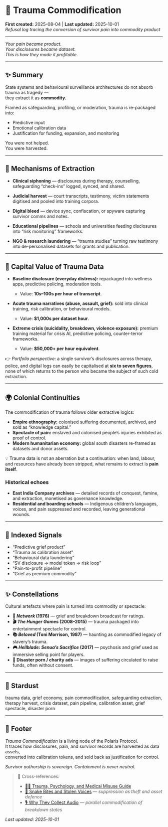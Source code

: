 # 🐍 Trauma Commodification  
**First created:** 2025-08-04 | **Last updated:** 2025-10-01  
*Refusal log tracing the conversion of survivor pain into commodity product*  

---

*Your pain became product.*  
*Your disclosures became dataset.*  
*This is how they made it profitable.*  

---

## ✨ Summary  

State systems and behavioural surveillance architectures do not absorb trauma as tragedy —  
they extract it as **commodity**.  

Framed as safeguarding, profiling, or moderation, trauma is re-packaged into:  
- Predictive input  
- Emotional calibration data  
- Justification for funding, expansion, and monitoring  

You were not helped.  
You were harvested.  

---

## 🪼 Mechanisms of Extraction  

- **Clinical siphoning** — disclosures during therapy, counselling, safeguarding “check-ins” logged, synced, and shared.

- **Judicial harvest** — court transcripts, testimony, victim statements digitised and pooled into training corpora.

- **Digital bleed** — device sync, confiscation, or spyware capturing survivor comms and notes.

- **Educational pipelines** — schools and universities feeding disclosures into “risk monitoring” frameworks.

- **NGO & research laundering** — “trauma studies” turning raw testimony into de-personalised datasets for grants and publication.  

---

## 💸 Capital Value of Trauma Data  

- **Baseline disclosure (everyday distress):** repackaged into wellness apps, predictive policing, moderation tools.
  - Value: **$10s–$100s per hour of transcript**.

- **Acute trauma narratives (abuse, assault, grief):** sold into clinical training, risk calibration, or behavioural models.  
  - Value: **$1,000s per dataset hour**.

- **Extreme crisis (suicidality, breakdown, violence exposure):** premium training material for crisis AI, predictive policing, counter-terror frameworks.  
  - Value: **$50,000+ per hour equivalent**.  

👉 *Portfolio perspective:* a single survivor’s disclosures across therapy, police, and digital logs can easily be capitalised at **six to seven figures**, none of which returns to the person who became the subject of such cold extraction.  

---

## 🌍 Colonial Continuities  

The commodification of trauma follows older extractive logics:  
- **Empire ethnography:** colonised suffering documented, archived, and sold as “knowledge capital.”  
- **Spectacle of pain:** enslaved and colonised people’s injuries exhibited as proof of control.  
- **Modern humanitarian economy:** global south disasters re-framed as datasets and donor assets.  

💡 Trauma data is not an aberration but a continuation: when land, labour, and resources have already been stripped, what remains to extract is **pain itself**.  

### Historical echoes  

- **East India Company archives** — detailed records of conquest, famine, and extraction, monetised as governance knowledge.  
- **Residential and boarding schools** — Indigenous children’s languages, voices, and pain suppressed and recorded, leaving generational wounds.  

---

## 🎏 Indexed Signals  

- “Predictive grief product”  
- “Trauma as calibration asset”  
- “Behavioural data laundering”  
- “SV disclosure → model token → risk loop”  
- “Pain-to-profit pipeline”  
- “Grief as premium commodity”  

---

## ✨ Constellations  

Cultural artefacts where pain is turned into commodity or spectacle:  
- **🎥 *Network* (1976)** — grief and breakdown broadcast for ratings.  
- **🎬 *The Hunger Games* (2008–2015)** — trauma packaged into entertainment spectacle for control.  
- **📚 *Beloved* (Toni Morrison, 1987)** — haunting as commodified legacy of slavery’s trauma.  
- **🎮 *Hellblade: Senua’s Sacrifice* (2017)** — psychosis and grief used as immersive selling point for players.  
- **📰 Disaster porn / charity ads** — images of suffering circulated to raise funds, often without consent.  

---

## 🌌 Stardust  

trauma data, grief economy, pain commodification, safeguarding extraction, therapy harvest, crisis dataset, pain pipeline, calibration asset, grief spectacle, disaster porn  

---

## 🏮 Footer  

*Trauma Commodification* is a living node of the Polaris Protocol.  
It traces how disclosures, pain, and survivor records are harvested as data assets,  
converted into calibration tokens, and sold back as justification for control.  

*Survivor authorship is sovereign. Containment is never neutral.*  

> 📡 Cross-references:
> 
> - [🐦‍🔥 Trauma, Psychology, and Medical Misuse Guide](./README.md)  
> - [🐍 Snake Bites and Stolen Voices](./🐍_snake_bites_and_stolen_voices.md) — *suppression as theft and asset defence*  
> - [🎙️ Why They Collect Audio](./🎙️_why_they_collect_audio.md) — *parallel commodification of breakdown states*  

_Last updated: 2025-10-01_  
